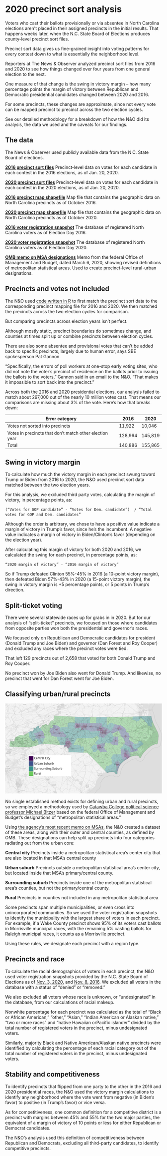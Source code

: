 # 2020 precinct sort analysis

Voters who cast their ballots provisionally or via absentee in North Carolina elections aren't placed in their assigned precincts in the initial results. That happens weeks later, when the N.C. State Board of Elections produces county-level precinct sort files.

Precinct sort data gives us fine-grained insight into voting patterns for every contest down to what is essentially the neighborhood level.

Reporters at The News & Observer analyzed precinct sort files from 2016 and 2020 to see how things changed over four years from one general election to the next.

One measure of that change is the swing in victory margin – how many percentage points the margin of victory between Republican and Democratic presidential candidates changed between 2020 and 2016.

For some precincts, these changes are approximate, since not every vote can be mapped precinct to precinct across the two election cycles.

See our detailed methodology for a breakdown of how the N&O did its analysis, the data we used and the caveats for our findings.

## The data

The News & Observer used publicly available data from the N.C. State Board of elections.

**[2016 precinct sort files](https://dl.ncsbe.gov/?prefix=ENRS/2016_11_08/results_precinct_sort/)**  Precinct-level data on votes for each candidate in each contest in the 2016 elections, as of Jan. 20, 2020.

**[2020 precinct sort files](https://dl.ncsbe.gov/?prefix=ENRS/2020_11_03/results_precinct_sort/)**  Precinct-level data on votes for each candidate in each contest in the 2020 elections, as of Jan. 20, 2020.

**[2016 precinct map shapefile](https://s3.amazonaws.com/dl.ncsbe.gov/PrecinctMaps/SBE_PRECINCTS_20161004.zip)**  Map file that contains the geographic data on North Carolina precincts as of October 2016.

**[2020 precinct map shapefile](https://s3.amazonaws.com/dl.ncsbe.gov/PrecinctMaps/SBE_PRECINCTS_20201018.zip)**  Map file that contains the geographic data on North Carolina precincts as of October 2020.

**[2016 voter registration snapshot](https://s3.amazonaws.com/dl.ncsbe.gov/data/Snapshots/VR_Snapshot_20161108.zip)**  The database of registered North Carolina voters as of Election Day 2016.

**[2020 voter registration snapshot](https://www.whitehouse.gov/wp-content/uploads/2020/03/Bulletin-20-01.pdf)**  The database of registered North Carolina voters as of Election Day 2020.

**[OMB memo on MSA designations](https://www.whitehouse.gov/wp-content/uploads/2020/03/Bulletin-20-01.pdf)**  Memo from the federal Office of Management and Budget, dated March 6, 2020, showing revised definitions of metropolitan statistical areas. Used to create precinct-level rural-urban designations.

## Precincts and votes not included

The N&O used [code written in R](https://github.com/mtdukes/precinct-analysis-2020/blob/main/data/ps_analysis_clean.R) to first match the precinct sort data to the corresponding precinct mapping file for 2016 and 2020. We then matched the precincts across the two election cycles for comparison.

But comparing precincts across election years isn’t perfect.

Although mostly static, precinct boundaries do sometimes change, and counties at times split up or combine precincts between election cycles.

There are also some absentee and provisional votes that can’t be added back to specific precincts, largely due to human error, says SBE spokesperson Pat Gannon.

“Specifically, the errors of poll workers at one-stop early voting sites, who did not note the voter’s precinct of residence on the ballots prior to issuing the ballots to the voters,” Gannon said in an email to the N&O. “That makes it impossible to sort back into the precinct.”

Across both the 2016 and 2020 presidential elections, our analysis failed to match about 297,000 out of the nearly 10 million votes cast. That means our comparisons are missing about 3% of the vote. Here’s how that breaks down:

Error category | 2016 | 2020
--|--|--
Votes not sorted into precincts|11,922|10,046
Votes in precincts that don’t match other election year|128,964|145,819
Total|140,886|155,865

## Swing in victory margin

To calculate how much the victory margin in each precinct swung toward Trump or Biden from 2016 to 2020, the N&O used precinct sort data matched between the two election years.

For this analysis, we excluded third party votes, calculating the margin of victory, in percentage points, as:

    (“Votes for GOP candidate” - “Votes for Dem. candidate”)  / “Total votes for GOP and Dem. candidates”

Although the order is arbitrary, we chose to have a positive value indicate a margin of victory in Trump’s favor, since he’s the incumbent. A negative value indicates a margin of victory in Biden/Clinton’s favor (depending on the election year).

After calculating this margin of victory for both 2020 and 2016, we calculated the swing for each precinct, in percentage points, as:

    “2020 margin of victory” - “2016 margin of victory”

So if Trump defeated Clinton 55%-45% in 2016 (a 10-point victory margin), then defeated Biden 57%-43% in 2020 (a 15-point victory margin), the swing in victory margin is +5 percentage points, or 5 points in Trump’s direction.

## Split-ticket voting

There were several statewide races up for grabs in in 2020. But for our analysis of “split-ticket” precincts, we focused on those where candidates from opposite parties won both the presidential and governor’s races.

We focused only on Republican and Democratic candidates for president (Donald Trump and Joe Biden) and governor (Dan Forest and Roy Cooper) and excluded any races where the precinct votes were tied.

That left 129 precincts out of 2,658 that voted for both Donald Trump and Roy Cooper.

No precinct won by Joe Biden also went for Donald Trump. And likewise, no precinct that went for Dan Forest went for Joe Biden.

## Classifying urban/rural precincts

![](images/rural_urban_map_present.png)

No single established method exists for defining urban and rural precincts, so we employed a methodology used by [Catawba College political science professor Michael Bitzer](http://www.oldnorthstatepolitics.com/p/blog-page_5.html) based on the federal Office of Management and Budget’s designations of “metropolitan statistical areas.”

Using [the agency’s most recent memo on MSAs](https://www.whitehouse.gov/wp-content/uploads/2020/03/Bulletin-20-01.pdf), the N&O created a dataset of these areas, along with their outer and central counties, as defined by OMB. These designations can help split up precincts into four categories radiating out from the urban core:

**Central city** Precincts inside a metropolitan statistical area’s center city that are also located in that MSA’s central county

**Urban suburb** Precincts outside a metropolitan statistical area’s center city, but located inside that MSA’s primary/central county.

**Surrounding suburb** Precincts inside one of the metropolitan statistical area’s counties, but not the primary/central county.

**Rural** Precincts in counties not included in any metropolitan statistical area.

Some precincts span multiple municipalities, or even cross into unincorporated communities. So we used the voter registration snapshots to identify the municipality with the largest share of voters in each precinct. For example, if a Wake County precinct shows 95% of its voters cast ballots in Morrisville municipal races, with the remaining 5% casting ballots for Raleigh municipal races, it counts as a Morrisville precinct.

Using these rules, we designate each precinct with a region type.

## Precincts and race

To calculate the racial demographics of voters in each precinct, the N&O used voter registration snapshots provided by the N.C. State Board of Elections as of [Nov. 3, 2020](https://s3.amazonaws.com/dl.ncsbe.gov/data/Snapshots/VR_Snapshot_20201103.zip), and [Nov. 8, 2016](https://s3.amazonaws.com/dl.ncsbe.gov/data/Snapshots/VR_Snapshot_20161108.zip). We excluded all voters in the database with a status of “denied” or “removed.”

We also excluded all voters whose race is unknown, or “undesignated” in the database, from our calculations of racial makeup.

Nonwhite percentage for each precinct was calculated as the total of “Black or African American,” “other,” “Asian,” “Indian American or Alaskan native,” “two or more races” and “native Hawaiian orPacific islander” divided by the total number of registered voters in the precinct, minus undesignated voters.

Similarly, majority Black and Native American/Alaskan native precincts were identified by calculating the percentage of each racial category out of the total number of registered voters in the precinct, minus undesignated voters.

## Stability and competitiveness

To identify precincts that flipped from one party to the other in the 2016 and 2020 presidential races, the N&O used the victory margin calculations to identify any neighborhood where the vote went from negative (in Biden’s favor) to positive (in Trump’s favor) or vice versa.

As for competitiveness, one common definition for a competitive district is a precinct with margins between 45% and 55% for the two major parties, the equivalent of a margin of victory of 10 points or less for either Republican or Democrat candidates.

The N&O’s analysis used this definition of competitiveness between Republican and Democrats, excluding all third-party candidates, to identify competitive precincts.